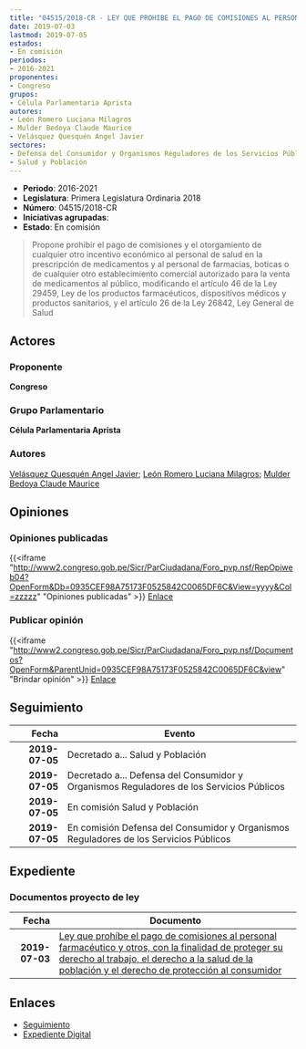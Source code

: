 ```yaml
---
title: "04515/2018-CR - LEY QUE PROHIBE EL PAGO DE COMISIONES AL PERSONAL FARMACÉUTICO Y OTROS, CON LA FINALIDAD DE PROTEGER SU DERECHO AL TRABAJO, EL DERECHO A LA SALUD DE LA POBLACIÓN Y EL DERECHO DE PROTECCIÓN AL CONSUMIDOR"
date: 2019-07-03
lastmod: 2019-07-05
estados:
- En comisión
periodos:
- 2016-2021
proponentes:
- Congreso
grupos:
- Célula Parlamentaria Aprista
autores:
- León Romero Luciana Milagros
- Mulder Bedoya Claude Maurice
- Velásquez Quesquén Angel Javier
sectores:
- Defensa del Consumidor y Organismos Reguladores de los Servicios Públicos
- Salud y Población
---
```

- **Periodo**: 2016-2021
- **Legislatura**: Primera Legislatura Ordinaria 2018
- **Número**: 04515/2018-CR
- **Iniciativas agrupadas**: 
- **Estado**: En comisión

> Propone prohibir el pago de comisiones y el otorgamiento de cualquier otro incentivo económico al personal de salud en la prescripción de medicamentos y al personal de farmacias, boticas o de cualquier otro establecimiento comercial autorizado para la venta de medicamentos al público, modificando el artículo 46 de la Ley 29459, Ley de los productos farmacéuticos, dispositivos médicos y productos sanitarios, y el artículo 26 de la Ley 26842, Ley General de Salud


## Actores

### Proponente

**Congreso**

### Grupo Parlamentario

**Célula Parlamentaria Aprista**

### Autores

[Velásquez Quesquén Angel Javier](mailto:mailto:jvelasquezq@congreso.gob.pe); [León Romero Luciana Milagros](mailto:mailto:lleon@congreso.gob.pe); [Mulder Bedoya Claude Maurice](mailto:mailto:mmulder@congreso.gob.pe)

## Opiniones

### Opiniones publicadas

{{<iframe "http://www2.congreso.gob.pe/Sicr/ParCiudadana/Foro_pvp.nsf/RepOpiweb04?OpenForm&Db=0935CEF98A75173F0525842C0065DF6C&View=yyyy&Col=zzzzz" "Opiniones publicadas" >}}
[Enlace](http://www2.congreso.gob.pe/Sicr/ParCiudadana/Foro_pvp.nsf/RepOpiweb04?OpenForm&Db=0935CEF98A75173F0525842C0065DF6C&View=yyyy&Col=zzzzz)

### Publicar opinión

{{<iframe "http://www2.congreso.gob.pe/Sicr/ParCiudadana/Foro_pvp.nsf/Documentos?OpenForm&ParentUnid=0935CEF98A75173F0525842C0065DF6C&view" "Brindar opinión" >}}
[Enlace](http://www2.congreso.gob.pe/Sicr/ParCiudadana/Foro_pvp.nsf/Documentos?OpenForm&ParentUnid=0935CEF98A75173F0525842C0065DF6C&view)


## Seguimiento

| Fecha | Evento |
|------:|--------|
| **2019-07-05** | Decretado a... Salud y Población |
| **2019-07-05** | Decretado a... Defensa del Consumidor y Organismos Reguladores de los Servicios Públicos |
| **2019-07-05** | En comisión Salud y Población |
| **2019-07-05** | En comisión Defensa del Consumidor y Organismos Reguladores de los Servicios Públicos |

## Expediente

### Documentos proyecto de ley

| Fecha | Documento |
|------:|-----------|
| **2019-07-03** | [Ley que prohíbe el pago de comisiones al personal farmacéutico y otros, con la finalidad de proteger su derecho al trabajo, el derecho a la salud de la población y el derecho de protección al consumidor](http://www.leyes.congreso.gob.pe/Documentos/2016_2021/Proyectos_de_Ley_y_de_Resoluciones_Legislativas/PL0451520190703.pdf) |

## Enlaces

- [Seguimiento](http://www2.congreso.gob.pe/Sicr/TraDocEstProc/CLProLey2016.nsf/f7fff46988ca05b1052578e100829cc7/c7ed0086e65cbef20525842d0000116e?OpenDocument)
- [Expediente Digital](http://www2.congreso.gob.pe/Sicr/TraDocEstProc/Expvirt_2011.nsf/visbusqptramdoc1621/04515?opendocument)

